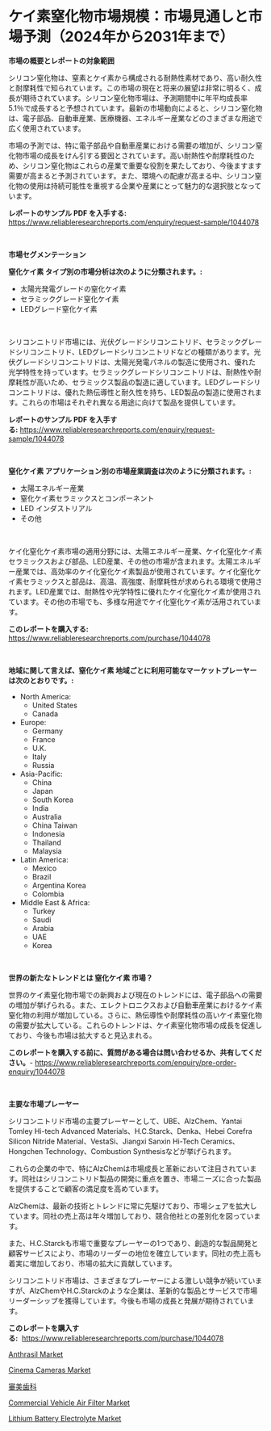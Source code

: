 <p><h1>ケイ素窒化物市場規模：市場見通しと市場予測（2024年から2031年まで）</h1></p><p><strong>市場の概要とレポートの対象範囲</strong></p>
<p><p>シリコン窒化物は、窒素とケイ素から構成される耐熱性素材であり、高い耐久性と耐摩耗性で知られています。この市場の現在と将来の展望は非常に明るく、成長が期待されています。シリコン窒化物市場は、予測期間中に年平均成長率5.1％で成長すると予想されています。最新の市場動向によると、シリコン窒化物は、電子部品、自動車産業、医療機器、エネルギー産業などのさまざまな用途で広く使用されています。</p><p>市場の予測では、特に電子部品や自動車産業における需要の増加が、シリコン窒化物市場の成長をけん引する要因とされています。高い耐熱性や耐摩耗性のため、シリコン窒化物はこれらの産業で重要な役割を果たしており、今後ますます需要が高まると予測されています。また、環境への配慮が高まる中、シリコン窒化物の使用は持続可能性を重視する企業や産業にとって魅力的な選択肢となっています。</p></p>
<p><strong>レポートのサンプル PDF を入手する:</strong> <a href="https://www.reliableresearchreports.com/enquiry/request-sample/1044078">https://www.reliableresearchreports.com/enquiry/request-sample/1044078</a></p>
<p>&nbsp;</p>
<p><strong>市場セグメンテーション</strong></p>
<p><strong>窒化ケイ素 タイプ別の市場分析は次のように分類されます。:</strong></p>
<p><ul><li>太陽光発電グレードの窒化ケイ素</li><li>セラミックグレード窒化ケイ素</li><li>LEDグレード窒化ケイ素</li></ul></p>
<p>&nbsp;</p>
<p><p>シリコンニトリド市場には、光伏グレードシリコンニトリド、セラミックグレードシリコンニトリド、LEDグレードシリコンニトリドなどの種類があります。光伏グレードシリコンニトリドは、太陽光発電パネルの製造に使用され、優れた光学特性を持っています。セラミックグレードシリコンニトリドは、耐熱性や耐摩耗性が高いため、セラミックス製品の製造に適しています。LEDグレードシリコンニトリドは、優れた熱伝導性と耐久性を持ち、LED製品の製造に使用されます。これらの市場はそれぞれ異なる用途に向けて製品を提供しています。</p></p>
<p><strong>レポートのサンプル PDF を入手する:</strong>&nbsp;<a href="https://www.reliableresearchreports.com/enquiry/request-sample/1044078">https://www.reliableresearchreports.com/enquiry/request-sample/1044078</a></p>
<p>&nbsp;</p>
<p><strong> 窒化ケイ素 アプリケーション別の市場産業調査は次のように分類されます。:</strong></p>
<p><ul><li>太陽エネルギー産業</li><li>窒化ケイ素セラミックスとコンポーネント</li><li>LED インダストリアル</li><li>その他</li></ul></p>
<p>&nbsp;</p>
<p><p>ケイ化窒化ケイ素市場の適用分野には、太陽エネルギー産業、ケイ化窒化ケイ素セラミックスおよび部品、LED産業、その他の市場が含まれます。太陽エネルギー産業では、高効率のケイ化窒化ケイ素製品が使用されています。ケイ化窒化ケイ素セラミックスと部品は、高温、高強度、耐摩耗性が求められる環境で使用されます。LED産業では、耐熱性や光学特性に優れたケイ化窒化ケイ素が使用されています。その他の市場でも、多様な用途でケイ化窒化ケイ素が活用されています。</p></p>
<p><strong>このレポートを購入する:</strong>&nbsp; <a href="https://www.reliableresearchreports.com/purchase/1044078">https://www.reliableresearchreports.com/purchase/1044078</a></p>
<p>&nbsp;</p>
<p><strong>地域に関して言えば、窒化ケイ素 地域ごとに利用可能なマーケットプレーヤーは次のとおりです。:</strong></p>
<p><ul>
    <li>
        North America:
        <ul>
            <li>United States</li>
            <li>Canada</li>
        </ul>
    </li>
    <li>
        Europe:
        <ul>
            <li>Germany</li>
            <li>France</li>
            <li>U.K.</li>
            <li>Italy</li>
            <li>Russia</li>
        </ul>
    </li>
    <li>
        Asia-Pacific:
        <ul>
            <li>China</li>
            <li>Japan</li>
            <li>South Korea</li>
            <li>India</li>
            <li>Australia</li>
            <li>China Taiwan</li>
            <li>Indonesia</li>
            <li>Thailand</li>
            <li>Malaysia</li>
        </ul>
    </li>
    <li>
        Latin America:
        <ul>
            <li>Mexico</li>
            <li>Brazil</li>
            <li>Argentina Korea</li>
            <li>Colombia</li>
        </ul>
    </li>
    <li>
        Middle East & Africa:
        <ul>
            <li>Turkey</li>
            <li>Saudi</li>
            <li>Arabia</li>
            <li>UAE</li>
            <li>Korea</li>
        </ul>
    </li>
    </ul></p>
<p>&nbsp;</p>
<p><strong>世界の新たなトレンドとは 窒化ケイ素 市場？</strong></p>
<p><p>世界のケイ素窒化物市場での新興および現在のトレンドには、電子部品への需要の増加が挙げられる。また、エレクトロニクスおよび自動車産業におけるケイ素窒化物の利用が増加している。さらに、熱伝導性や耐摩耗性の高いケイ素窒化物の需要が拡大している。これらのトレンドは、ケイ素窒化物市場の成長を促進しており、今後も市場は拡大すると見込まれる。</p></p>
<p><strong>このレポートを購入する前に、質問がある場合は問い合わせるか、共有してください。</strong>- <a href="https://www.reliableresearchreports.com/enquiry/pre-order-enquiry/1044078">https://www.reliableresearchreports.com/enquiry/pre-order-enquiry/1044078</a></p>
<p>&nbsp;</p>
<p><strong>主要な市場プレーヤー</strong></p>
<p><p>シリコンニトリド市場の主要プレーヤーとして、UBE、AlzChem、Yantai Tomley Hi-tech Advanced Materials、H.C.Starck、Denka、Hebei Corefra Silicon Nitride Material、VestaSi、Jiangxi Sanxin Hi-Tech Ceramics、Hongchen Technology、Combustion Synthesisなどが挙げられます。</p><p>これらの企業の中で、特にAlzChemは市場成長と革新において注目されています。同社はシリコンニトリド製品の開発に重点を置き、市場ニーズに合った製品を提供することで顧客の満足度を高めています。</p><p>AlzChemは、最新の技術とトレンドに常に先駆けており、市場シェアを拡大しています。同社の売上高は年々増加しており、競合他社との差別化を図っています。</p><p>また、H.C.Starckも市場で重要なプレーヤーの1つであり、創造的な製品開発と顧客サービスにより、市場のリーダーの地位を確立しています。同社の売上高も着実に増加しており、市場の拡大に貢献しています。</p><p>シリコンニトリド市場は、さまざまなプレーヤーによる激しい競争が続いていますが、AlzChemやH.C.Starckのような企業は、革新的な製品とサービスで市場リーダーシップを獲得しています。今後も市場の成長と発展が期待されています。</p></p>
<p><strong>このレポートを購入する:</strong>&nbsp;&nbsp;<a href="https://www.reliableresearchreports.com/purchase/1044078">https://www.reliableresearchreports.com/purchase/1044078</a></p>
<p><p><a href="https://silk-columnist-571.notion.site/Anthrasil-Market-Size-Share-Trends-Analysis-Report-By-Application-Regional-Outlook-Competitive--48dd79e4fbb24d8381cd6985fa9e6b08">Anthrasil Market</a></p><p><a href="https://issuu.com/reportprime-2/docs/cinema-cameras-market-size-2030.pptx">Cinema Cameras Market</a></p><p><a href="https://github.com/vhemk0794148/Market-Research-Report-List-1/blob/main/8563175188540.md">審美歯科</a></p><p><a href="https://github.com/sofayahoo2023/Market-Research-Report-List-3/blob/main/commercial-vehicle-air-filter-market.md">Commercial Vehicle Air Filter Market</a></p><p><a href="https://view.publitas.com/reportprime-1/lithium-battery-electrolyte-market-size-focuses-on-market-dynamics-in-depth-analysis-and-future-projections-of-its-market-forecasted-for-period-from-2024-to-2031/">Lithium Battery Electrolyte Market</a></p></p>